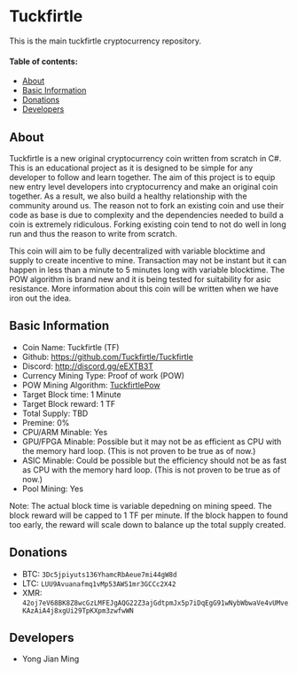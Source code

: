 # Tuckfirtle
This is the main tuckfirtle cryptocurrency repository.

#### Table of contents:
- [About](#About)
- [Basic Information](#Basic-Information)
- [Donations](#Donations)
- [Developers](#Developers)

## About
Tuckfirtle is a new original cryptocurrency coin written from scratch in C#.
This is an educational project as it is designed to be simple for any developer to follow and learn together.
The aim of this project is to equip new entry level developers into cryptocurrency and make an original coin together.
As a result, we also build a healthy relationship with the community around us.
The reason not to fork an existing coin and use their code as base is due to complexity and the dependencies needed to build a coin is extremely ridiculous. Forking existing coin tend to not do well in long run and thus the reason to write from scratch.

This coin will aim to be fully decentralized with variable blocktime and supply to create incentive to mine. Transaction may not be instant but it can happen in less than a minute to 5 minutes long with variable blocktime.
The POW algorithm is brand new and it is being tested for suitability for asic resistance.
More information about this coin will be written when we have iron out the idea.

## Basic Information
- Coin Name: Tuckfirtle (TF)
- Github: https://github.com/Tuckfirtle/Tuckfirtle
- Discord: http://discord.gg/eEXTB3T
- Currency Mining Type: Proof of work (POW)
- POW Mining Algorithm: [TuckfirtlePow](https://github.com/Tuckfirtle/Tuckfirtle.Core/blob/master/src/Pow/TuckfirtlePow.cs)
- Target Block time: 1 Minute
- Target Block reward: 1 TF
- Total Supply: TBD
- Premine: 0%
- CPU/ARM Minable: Yes
- GPU/FPGA Minable: Possible but it may not be as efficient as CPU with the memory hard loop. (This is not proven to be true as of now.)
- ASIC Minable: Could be possible but the efficiency should not be as fast as CPU with the memory hard loop. (This is not proven to be true as of now.)
- Pool Mining: Yes

Note: The actual block time is variable depedning on mining speed. The block reward will be capped to 1 TF per minute. If the block happen to found too early, the reward will scale down to balance up the total supply created.

## Donations
- BTC: `3Dc5jpiyuts136YhamcRbAeue7mi44gW8d`
- LTC: `LUU9Avuanafmq1vMp53AWS1mr3GCCc2X42`
- XMR: `42oj7eV68BK8Z8wcGzLMFEJgAQG22Z3ajGdtpmJx5p7iDqEgG91wNybWbwaVe4vUMveKAzAiA4j8xgUi29TpKXpm3zwfwWN`

## Developers
- Yong Jian Ming